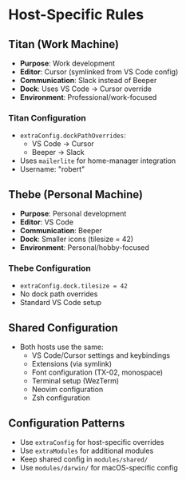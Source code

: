 # Host-Specific Rules

## Titan (Work Machine)
- **Purpose**: Work development
- **Editor**: Cursor (symlinked from VS Code config)
- **Communication**: Slack instead of Beeper
- **Dock**: Uses VS Code → Cursor override
- **Environment**: Professional/work-focused

### Titan Configuration
- `extraConfig.dockPathOverrides`:
  - VS Code → Cursor
  - Beeper → Slack
- Uses `mailerlite` for home-manager integration
- Username: "robert"

## Thebe (Personal Machine)
- **Purpose**: Personal development
- **Editor**: VS Code
- **Communication**: Beeper
- **Dock**: Smaller icons (tilesize = 42)
- **Environment**: Personal/hobby-focused

### Thebe Configuration
- `extraConfig.dock.tilesize = 42`
- No dock path overrides
- Standard VS Code setup

## Shared Configuration
- Both hosts use the same:
  - VS Code/Cursor settings and keybindings
  - Extensions (via symlink)
  - Font configuration (TX-02, monospace)
  - Terminal setup (WezTerm)
  - Neovim configuration
  - Zsh configuration

## Configuration Patterns
- Use `extraConfig` for host-specific overrides
- Use `extraModules` for additional modules
- Keep shared config in `modules/shared/`
- Use `modules/darwin/` for macOS-specific config
